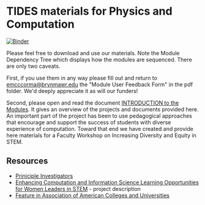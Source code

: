 # TIDES materials for Physics and Computation

[![Binder](http://mybinder.org/badge.svg)](http://mybinder.org/repo/BrynMawrCollege/TIDES)

Please feel free to download and use our materials. Note the Module Dependency Tree which displays how the modules are sequenced. There are only two caveats.  

First, if you use them in any way please fill out and return to emcccorma@brynmawr.edu the "Module User Feedback Form" in the pdf folder.  We'd deeply appreciate it as will our funders!

Second, please open and read the document [INTRODUCTION to the Modules](https://github.com/BrynMawrCollege/TIDES/raw/master/pdf/INTRODUCTION_to_the_Modules.pdf). It gives an overview of the projects and documents provided here. An important part of the project has been to use pedagogical approaches that encourage and support the success of students with diverse experience of computation.  Toward that end we have created and provide here materials for a Faculty Workshop on Increasing Diversity and Equity in STEM.

## Resources

* [Priniciple Investigators](http://blendedlearning.blogs.brynmawr.edu/category/tides-team/)
* [Enhancing Computation and Information Science Learning Opportunities for Women Leaders in STEM](http://blendedlearning.blogs.brynmawr.edu/tides/) - project description
* [Feature in Association of American Colleges and Universities](http://serendip.brynmawr.edu/exchange/blended-learning/blendedlearning/bryn-mawr-colleges-tides-project-featured-association-american-coll)
